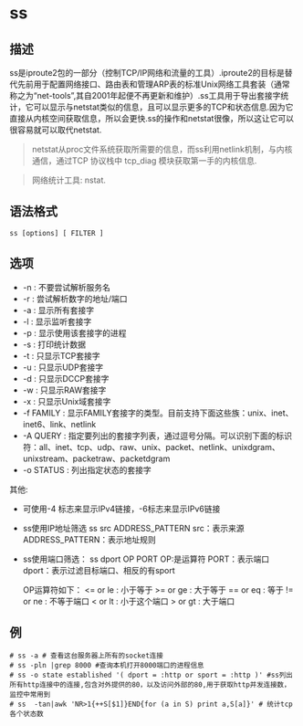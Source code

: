 # ss

## 描述

ss是iproute2包的一部分（控制TCP/IP网络和流量的工具）.iproute2的目标是替代先前用于配置网络接口、路由表和管理ARP表的标准Unix网络工具套装（通常称之为“net-tools”,其自2001年起便不再更新和维护）.ss工具用于导出套接字统计，它可以显示与netstat类似的信息，且可以显示更多的TCP和状态信息.因为它直接从内核空间获取信息，所以会更快.ss的操作和netstat很像，所以这让它可以很容易就可以取代netstat.

> netstat从proc文件系统获取所需要的信息，而ss利用netlink机制，与内核通信，通过TCP 协议栈中 tcp_diag 模块获取第一手的内核信息.

> 网络统计工具: nstat.

## 语法格式

```
ss [options] [ FILTER ]
```

## 选项

- -n : 不要尝试解析服务名
- -r : 尝试解析数字的地址/端口
- -a : 显示所有套接字
- -l : 显示监听套接字
- -p : 显示使用该套接字的进程
- -s : 打印统计数据
- -t : 只显示TCP套接字
- -u : 只显示UDP套接字
- -d : 只显示DCCP套接字
- -w : 只显示RAW套接字
- -x : 只显示Unix域套接字
- -f FAMILY : 显示FAMILY套接字的类型。目前支持下面这些族：unix、inet、inet6、link、netlink
- -A QUERY : 指定要列出的套接字列表，通过逗号分隔。可以识别下面的标识符：all、inet、tcp、udp、raw、unix、packet、netlink、unixdgram、unixstream、packetraw、packetdgram
- -o STATUS : 列出指定状态的套接字

其他:

- 可使用-4 标志来显示IPv4链接，-6标志来显示IPv6链接
- ss使用IP地址筛选
      ss src ADDRESS_PATTERN
src：表示来源
ADDRESS_PATTERN：表示地址规则
- ss使用端口筛选：
      ss dport OP PORT
OP:是运算符
PORT：表示端口
dport：表示过滤目标端口、相反的有sport

	OP运算符如下：
<= or le : 小于等于 >= or ge : 大于等于
== or eq : 等于
!= or ne : 不等于端口
< or lt : 小于这个端口 > or gt : 大于端口


## 例

```shell
# ss -a # 查看这台服务器上所有的socket连接
# ss -pln |grep 8000 #查询本机打开8000端口的进程信息
# ss -o state established '( dport = :http or sport = :http )' #ss列出所有http连接中的连接,包含对外提供的80，以及访问外部的80,用于获取http并发连接数，监控中常用到
# ss  -tan|awk 'NR>1{++S[$1]}END{for (a in S) print a,S[a]}' # 统计tcp各个状态数
```
